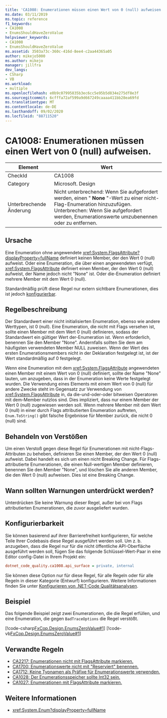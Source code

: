 ```yaml
---
title: 'CA1008: Enumerationen müssen einen Wert von 0 (null) aufweisen.'
ms.date: 03/11/2019
ms.topic: reference
f1_keywords:
- CA1008
- EnumsShouldHaveZeroValue
helpviewer_keywords:
- CA1008
- EnumsShouldHaveZeroValue
ms.assetid: 3503a73c-360c-416d-8ee4-c2aa44365a05
author: mikejo5000
ms.author: mikejo
manager: jillfra
dev_langs:
- CSharp
- VB
ms.workload:
- multiple
ms.openlocfilehash: e0b9c07995835b3ec6cc5e95b5d834e275df8e3f
ms.sourcegitcommit: 6cfffa72af599a9d667249caaaa411bb28ea69fd
ms.translationtype: MT
ms.contentlocale: de-DE
ms.lasthandoff: 09/02/2020
ms.locfileid: "88711520"
---
```

# <a name="ca1008-enums-should-have-zero-value"></a>CA1008: Enumerationen müssen einen Wert von 0 (null) aufweisen.

|Element|Wert|
|-|-|
|CheckId|CA1008|
|Category|Microsoft. Design|
|Unterbrechende Änderung|Nicht unterbrechend: Wenn Sie aufgefordert werden, einen " **None** "-Wert zu einer nicht-Flag-Enumeration hinzuzufügen. Unterbrechen: Wenn Sie aufgefordert werden, Enumerationswerte umzubenennen oder zu entfernen.|

## <a name="cause"></a>Ursache

Eine Enumeration ohne angewendete <xref:System.FlagsAttribute?displayProperty=fullName> definiert keinen Member, der den Wert 0 (null) aufweist. Oder eine Enumeration, die über einen angewendeten verfügt, <xref:System.FlagsAttribute> definiert einen Member, der den Wert 0 (null) aufweist, der Name jedoch nicht "None" ist. Oder die-Enumeration definiert mehrere Member mit dem Wert 0 (null).

Standardmäßig prüft diese Regel nur extern sichtbare Enumerationen, dies ist jedoch [konfigurierbar](#configurability).

## <a name="rule-description"></a>Regelbeschreibung

Der Standardwert einer nicht initialisierten Enumeration, ebenso wie andere Werttypen, ist 0 (null). Eine Enumeration, die nicht mit Flags versehen ist, sollte einen Member mit dem Wert 0 (null) definieren, sodass der Standardwert ein gültiger Wert der-Enumeration ist. Wenn erforderlich, benennen Sie den Member "None". Andernfalls sollten Sie dem am häufigsten verwendeten Member NULL zuweisen. Wenn der Wert des ersten Enumerationsmembers nicht in der Deklaration festgelegt ist, ist der Wert standardmäßig auf 0 festgelegt.

Wenn eine Enumeration mit dem <xref:System.FlagsAttribute> angewendeten einen Member mit einem Wert von 0 (null) definiert, sollte der Name "None" lauten, um anzugeben, dass in der Enumeration keine Werte festgelegt wurden. Die Verwendung eines Elements mit einem Wert von 0 (null) für andere Zwecke steht im Gegensatz zur Verwendung von <xref:System.FlagsAttribute> in, da die-und-oder-oder bitweisen Operatoren mit dem-Member nutzlos sind. Dies impliziert, dass nur einem Member der Wert 0 (null) zugewiesen werden soll. Wenn mehrere Member mit dem Wert 0 (null) in einer durch Flags attributierten Enumeration auftreten, `Enum.ToString()` gibt falsche Ergebnisse für Member zurück, die nicht 0 (null) sind.

## <a name="how-to-fix-violations"></a>Behandeln von Verstößen

Um einen Verstoß gegen diese Regel für Enumerationen mit nicht-Flags-Attributen zu beheben, definieren Sie einen Member, der den Wert 0 (null) aufweist. Dabei handelt es sich um einen nicht Breaking Change. Für Flags-attributierte Enumerationen, die einen Null-wertigen Member definieren, benennen Sie den Member "None", und löschen Sie alle anderen Member, die den Wert 0 (null) aufweisen. Dies ist eine Breaking Change.

## <a name="when-to-suppress-warnings"></a>Wann sollten Warnungen unterdrückt werden?

Unterdrücken Sie keine Warnung dieser Regel, außer bei von Flags attributierten Enumerationen, die zuvor ausgeliefert wurden.

## <a name="configurability"></a>Konfigurierbarkeit

Sie können basierend auf ihrer Barrierefreiheit konfigurieren, für welche Teile Ihrer Codebasis diese Regel ausgeführt werden soll. Um z. b. anzugeben, dass die Regel nur für die nicht öffentliche API-Oberfläche ausgeführt werden soll, fügen Sie das folgende Schlüssel-Wert-Paar in eine Editor config-Datei in Ihrem Projekt ein:

```ini
dotnet_code_quality.ca1008.api_surface = private, internal
```

Sie können diese Option nur für diese Regel, für alle Regeln oder für alle Regeln in dieser Kategorie (Entwurf) konfigurieren. Weitere Informationen finden Sie unter [Konfigurieren von .NET-Code Qualitätsanalysen](configure-fxcop-analyzers.md).

## <a name="example"></a>Beispiel

Das folgende Beispiel zeigt zwei Enumerationen, die die Regel erfüllen, und eine Enumeration, die gegen `BadTraceOptions` die Regel verstößt.

[!code-csharp[FxCop.Design.EnumsZeroValue#1](../code-quality/codesnippet/CSharp/ca1008-enums-should-have-zero-value_1.cs)]
[!code-vb[FxCop.Design.EnumsZeroValue#1](../code-quality/codesnippet/VisualBasic/ca1008-enums-should-have-zero-value_1.vb)]

## <a name="related-rules"></a>Verwandte Regeln

- [CA2217: Enumerationen nicht mit FlagsAttribute markieren.](../code-quality/ca2217.md)
- [CA1700: Enumerationswerte nicht mit "Reserviert" benennen.](../code-quality/ca1700.md)
- [CA1712: Keine Typnamen als Präfixe für Enumerationswerte verwenden.](../code-quality/ca1712.md)
- [CA1028: Der Enumerationsspeicher sollte Int32 sein.](../code-quality/ca1028.md)
- [CA1027: Enumerationen mit FlagsAttribute markieren.](../code-quality/ca1027.md)

## <a name="see-also"></a>Weitere Informationen

- <xref:System.Enum?displayProperty=fullName>
